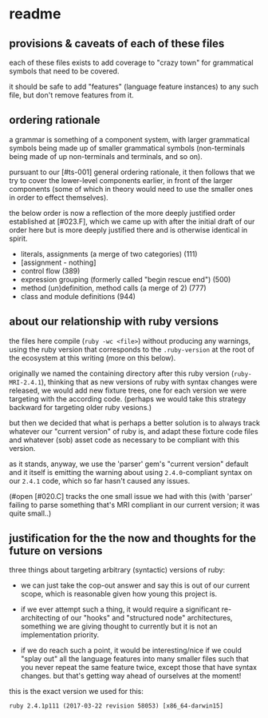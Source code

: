 # readme

## provisions & caveats of each of these files

each of these files exists to add coverage to "crazy town" for
grammatical symbols that need to be covered.

it should be safe to add "features" (language feature instances) to
any such file, but don't remove features from it.




## ordering rationale

a grammar is something of a component system, with larger grammatical
symbols being made up of smaller grammatical symbols (non-terminals
being made of up non-terminals and terminals, and so on).

pursuant to our [#ts-001] general ordering rationale, it then follows
that we try to cover the lower-level components earlier, in front of the
larger components (some of which in theory would need to use the smaller
ones in order to effect themselves).

the below order is now a reflection of the more deeply justified order
established at [#023.F], which we came up with after the initial draft
of our order here but is more deeply justified there and is otherwise
identical in spirit.

  - literals, assignments (a merge of two categories) (111)
  - [assignment - nothing]
  - control flow (389)
  - expression grouping (formerly called "begin rescue end") (500)
  - method (un)definition, method calls (a merge of 2) (777)
  - class and module definitions (944)




## about our relationship with ruby versions

the files here compile (`ruby -wc <file>`) without producing any
warnings, using the ruby version that corresponds to the `.ruby-version`
at the root of the ecosystem at this writing (more on this below).

originally we named the containing directory after this ruby version
(`ruby-MRI-2.4.1`), thinking that as new versions of ruby with syntax
changes were released, we would add new fixture trees, one for each
version we were targeting with the according code. (perhaps we would
take this strategy backward for targeting older ruby vesions.)

but then we decided that what is perhaps a better solution is to always
track whatever our "current version" of ruby is, and adapt these fixture
code files and whatever (sob) asset code as necessary to be compliant with
this version.

as it stands, anyway, we use the 'parser' gem's "current version" default
and it itself is emitting the warning about using `2.4.0`-compliant syntax
on our `2.4.1` code, which so far hasn't caused any issues.

(#open [#020.C] tracks the one small issue we had with this (with 'parser'
failing to parse something that's MRI compliant in our current version;
it was quite small..)




## justification for the the now and thoughts for the future on versions

three things about targeting arbitrary (syntactic) versions of ruby:

  - we can just take the cop-out answer and say this is out of our
    current scope, which is reasonable given how young this project is.

  - if we ever attempt such a thing, it would require a significant
    re-architecting of our "hooks" and "structured node" architectures, something
    we are giving thought to currently but it is not an implementation
    priority.

  - if we do reach such a point, it would be interesting/nice if we could
    "splay out" all the language features into many smaller files such that
    you never repeat the same feature twice, except those that have syntax
    changes. but that's getting way ahead of ourselves at the moment!

this is the exact version we used for this:

    ruby 2.4.1p111 (2017-03-22 revision 58053) [x86_64-darwin15]
